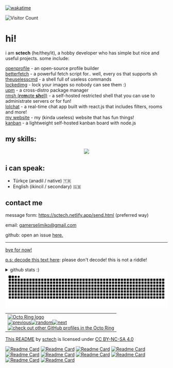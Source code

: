 <p><a href="https://wakatime.com/@7dfbf33e-5d18-47f8-a436-063b5f5bece2"><img src="https://wakatime.com/badge/user/7dfbf33e-5d18-47f8-a436-063b5f5bece2.svg" alt="wakatime"></a></p>

![Visitor Count](https://profile-counter.glitch.me/sctech-tr/count.svg)
# hi!
i am **sctech** (he/they/it), a hobby developer who has simple but nice and useful projects. some include:  

<a href="https://github.com/openprofileproject/openprofile">openprofile</a> - an open-source profile builder  
<a href="https://github.com/sctech-tr/betterfetch">betterfetch</a> - a powerful fetch script for.. well, every os that supports sh  
<a href="https://github.com/sctech-tr/uselesscmd">theuselesscmd</a> - a shell full of useless commands  
<a href="https://github.com/sctech-tr/lockedimg">lockedimg</a> - lock your images so nobody can see them :)  
<a href="https://github.com/sctech-tr/upm">upm</a> - a cross-distro package manager  
<a href="https://github.com/remote-shell/server">rmsh (**r**e**m**ote **sh**ell)</a> - a self-hosted restricted shell that you can use to administrate servers or for fun!  
<a href="https://github.com/lolch4t">lolchat</a> - a real-time chat app built with react.js that includes filters, rooms and more!  
<a href="https://github.com/sctech-tr/website">my website</a> - my (kinda useless) website that has fun things!  
<a href="https://github.com/sctech-tr/kanban">kanban</a> - a lightweight self-hosted kanban board with node.js
## my skills:
<p align="center">
  <a href="https://skillicons.dev">
    <img src="https://skillicons.dev/icons?i=arch,linux,bash,c,cs,dotnet,css,html,js,git,github,md,nginx,nodejs,py,rider,pycharm,idea,webstorm,clion,vscode,androidstudio&perline=5" />
  </a>
</p>

## i can speak:
- Türkçe (anadil / native) 🇹🇷
- English (ikincil / secondary) 🇬🇧
## contact me
message form: https://sctech.netlify.app/send.html (preferred way)

email: gamerselimiko@gmail.com

github: open an issue <a href="https://github.com/sctech-tr/issues">here.</here>
<hr>
bye for now!

p.s: decode this text <a href="https://mariluu.hehe.moe/labrats/m/secretstorer">here</a>: p​‌‌​‌​​​l​‌‌‌​‌​​e​‌‌‌​‌​​a​‌‌‌​​​​s​‌‌‌​​‌‌e​​‌‌‌​‌​ ​​‌​‌‌‌‌d​​‌​‌‌‌‌o​‌‌‌​‌‌‌n​‌‌‌​‌‌‌'​‌‌‌​‌‌‌t​​‌​‌‌‌​ ​‌‌‌‌​​‌d​‌‌​‌‌‌‌e​‌‌‌​‌​‌c​‌‌‌​‌​​o​‌‌‌​‌​‌d​‌‌​​​‌​e​‌‌​​‌​‌!​​‌​‌‌‌​ ​‌‌​​​‌‌t​‌‌​‌‌‌‌h​‌‌​‌‌​‌i​​‌​‌‌‌‌s​‌‌‌​‌‌‌ ​‌‌​​​​‌i​‌‌‌​‌​​s​‌‌​​​‌‌ ​‌‌​‌​​​n​​‌‌‌‌‌‌o​‌‌‌​‌‌​t​​‌‌‌‌​‌ ​‌‌​​‌​​a​‌​‌​​​‌ ​‌‌‌​‌‌‌r​​‌‌​‌​​i​‌‌‌​‌‌‌d​​‌‌‌​​‌d​‌​‌​‌‌‌l​‌‌​​‌‌‌e​‌​‌‌​​​​‌‌​​​‌‌​‌​‌​​​‌!

<details>
  <summary>github stats :)</summary>
<p><img src="https://github-readme-stats.vercel.app/api?username=sctech-tr&amp;show_icons=true&amp;theme=synthwave&amp;show=reviews,discussions_started,discussions_answered,prs_merged,prs_merged_percentage&hide_border=true" alt="Stats"></p>
<p><img src="https://github-readme-stats.vercel.app/api/top-langs/?username=sctech-tr&amp;layout=compact&amp;langs_count=100&amp;theme=synthwave&hide_border=true" alt="Top Langs stat"></p>
</details>
<img src="https://raw.githubusercontent.com/sctech-tr/sctech-tr/output/snake.svg" alt="Snake animation" />
<table><tbody><tr><td><a href="https://octo-ring.com/"><img src="https://octo-ring.com/static/img/widget/top.png" width="99%" alt="Octo Ring logo" align="top"></a><br><a href="https://octo-ring.com/p/sctech-tr/prev"><img src="https://octo-ring.com/static/img/widget/prev.png" width="33%" alt="previous" align="top" title="previous profile"></a><a href="https://octo-ring.com/p/sctech-tr/random"><img src="https://octo-ring.com/static/img/widget/random.png" width="33%" alt="random" align="top" title="random profile"></a><a href="https://octo-ring.com/p/sctech-tr/next"><img src="https://octo-ring.com/static/img/widget/next.png" width="33%" alt="next" align="top" title="next profile"></a><br><a href="https://octo-ring.com/"><img src="https://octo-ring.com/static/img/widget/bottom.png" width="99%" alt="check out other GitHub profiles in the Octo Ring" align="top"></a></td></tr></tbody></table>

<p xmlns:cc="http://creativecommons.org/ns#" xmlns:dct="http://purl.org/dc/terms/"><a property="dct:title" rel="cc:attributionURL" href="https://github.com/sctech-tr/sctech-tr/blob/main/README.md">This README</a> by <a rel="cc:attributionURL dct:creator" property="cc:attributionName" href="https://opr.ix.tc/sctech">sctech</a> is licensed under <a href="https://creativecommons.org/licenses/by-nc-sa/4.0/" target="_blank" rel="license noopener noreferrer" style="display:inline-block;">CC BY-NC-SA 4.0<img style="height:22px!important;margin-left:3px;vertical-align:text-bottom;" src="https://mirrors.creativecommons.org/presskit/icons/cc.svg" alt=""><img style="height:22px!important;margin-left:3px;vertical-align:text-bottom;" src="https://mirrors.creativecommons.org/presskit/icons/by.svg" alt=""><img style="height:22px!important;margin-left:3px;vertical-align:text-bottom;" src="https://mirrors.creativecommons.org/presskit/icons/nc.svg" alt=""><img style="height:22px!important;margin-left:3px;vertical-align:text-bottom;" src="https://mirrors.creativecommons.org/presskit/icons/sa.svg" alt=""></a></p> 

[![Readme Card](https://github-readme-stats.vercel.app/api/pin/?username=sctech-tr&repo=nudo&theme=transparent)](https://github.com/sctech-tr/nudo)
[![Readme Card](https://github-readme-stats.vercel.app/api/pin/?username=sctech-tr&repo=statuspage&theme=transparent)](https://github.com/sctech-tr/statuspage)
[![Readme Card](https://github-readme-stats.vercel.app/api/pin/?username=sctech-tr&repo=osearch&theme=transparent)](https://github.com/sctech-tr/osearch)
[![Readme Card](https://github-readme-stats.vercel.app/api/pin/?username=sctech-tr&repo=wcalc&theme=transparent)](https://github.com/sctech-tr/wcalc)
[![Readme Card](https://github-readme-stats.vercel.app/api/pin/?username=sctech-tr&repo=giant-textbox&theme=transparent)](https://github.com/sctech-tr/giant-textbox)
[![Readme Card](https://github-readme-stats.vercel.app/api/pin/?username=sctech-tr&repo=turkiye-il-plakalari-py&theme=transparent)](https://github.com/sctech-tr/turkiye-il-plakalari-py)
[![Readme Card](https://github-readme-stats.vercel.app/api/pin/?username=sctech-tr&repo=tbct-wii&theme=transparent)](https://github.com/sctech-tr/tbct-wii)
[![Readme Card](https://github-readme-stats.vercel.app/api/pin/?username=sctech-tr&repo=kanban&theme=transparent)](https://github.com/sctech-tr/kanban)
[![Readme Card](https://github-readme-stats.vercel.app/api/pin/?username=remote-shell&repo=server&theme=transparent&show_owner=true)](https://github.com/remote-shell/server)
[![Readme Card](https://github-readme-stats.vercel.app/api/pin/?username=remote-shell&repo=client&theme=transparent&show_owner=true)](https://github.com/remote-shell/client)
